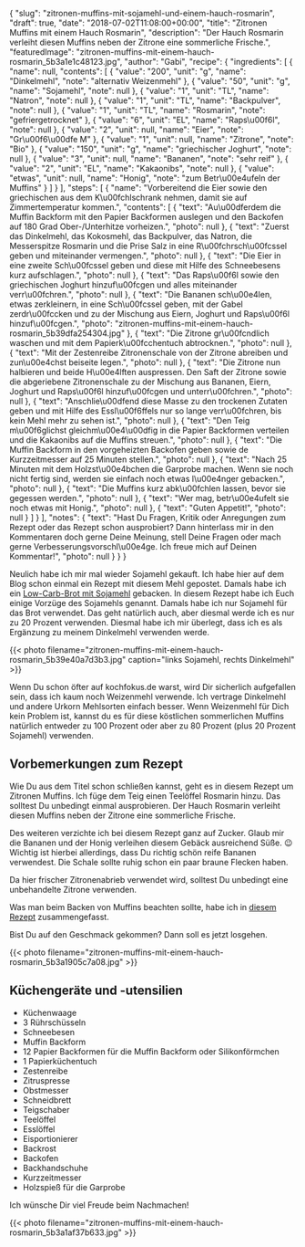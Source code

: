 {
    "slug": "zitronen-muffins-mit-sojamehl-und-einem-hauch-rosmarin",
    "draft": true,
    "date": "2018-07-02T11:08:00+00:00",
    "title": "Zitronen Muffins mit einem Hauch Rosmarin",
    "description": "Der Hauch Rosmarin verleiht diesen Muffins neben der Zitrone eine sommerliche Frische.",
    "featuredImage": "zitronen-muffins-mit-einem-hauch-rosmarin_5b3a1e1c48123.jpg",
    "author": "Gabi",
    "recipe": {
        "ingredients": [
            {
                "name": null,
                "contents": [
                    {
                        "value": "200",
                        "unit": "g",
                        "name": "Dinkelmehl",
                        "note": "alternativ Weizenmehl"
                    },
                    {
                        "value": "50",
                        "unit": "g",
                        "name": "Sojamehl",
                        "note": null
                    },
                    {
                        "value": "1",
                        "unit": "TL",
                        "name": "Natron",
                        "note": null
                    },
                    {
                        "value": "1",
                        "unit": "TL",
                        "name": "Backpulver",
                        "note": null
                    },
                    {
                        "value": "1",
                        "unit": "TL",
                        "name": "Rosmarin",
                        "note": "gefriergetrocknet"
                    },
                    {
                        "value": "6",
                        "unit": "EL",
                        "name": "Raps\u00f6l",
                        "note": null
                    },
                    {
                        "value": "2",
                        "unit": null,
                        "name": "Eier",
                        "note": "Gr\u00f6\u00dfe M"
                    },
                    {
                        "value": "1",
                        "unit": null,
                        "name": "Zitrone",
                        "note": "Bio"
                    },
                    {
                        "value": "150",
                        "unit": "g",
                        "name": "griechischer Joghurt",
                        "note": null
                    },
                    {
                        "value": "3",
                        "unit": null,
                        "name": "Bananen",
                        "note": "sehr reif"
                    },
                    {
                        "value": "2",
                        "unit": "EL",
                        "name": "Kakaonibs",
                        "note": null
                    },
                    {
                        "value": "etwas",
                        "unit": null,
                        "name": "Honig",
                        "note": "zum Betr\u00e4ufeln der Muffins"
                    }
                ]
            }
        ],
        "steps": [
            {
                "name": "Vorbereitend die Eier sowie den griechischen aus dem K\u00fchlschrank nehmen, damit sie auf Zimmertemperatur kommen.",
                "contents": [
                    {
                        "text": "Au\u00dferdem die Muffin Backform mit den Papier Backformen auslegen und den Backofen auf 180 Grad Ober-\/Unterhitze vorheizen.",
                        "photo": null
                    },
                    {
                        "text": "Zuerst das Dinkelmehl, das Kokosmehl, das Backpulver, das Natron, die Messerspitze Rosmarin und die Prise Salz in eine R\u00fchrsch\u00fcssel geben und miteinander vermengen.",
                        "photo": null
                    },
                    {
                        "text": "Die Eier in eine zweite Sch\u00fcssel geben und diese mit Hilfe des Schneebesens kurz aufschlagen.",
                        "photo": null
                    },
                    {
                        "text": "Das Raps\u00f6l sowie den griechischen Joghurt hinzuf\u00fcgen und alles miteinander verr\u00fchren.",
                        "photo": null
                    },
                    {
                        "text": "Die Bananen sch\u00e4len, etwas zerkleinern, in eine Sch\u00fcssel geben, mit der Gabel zerdr\u00fccken und zu der Mischung aus Eiern, Joghurt und Raps\u00f6l hinzuf\u00fcgen.",
                        "photo": "zitronen-muffins-mit-einem-hauch-rosmarin_5b39dfa254304.jpg"
                    },
                    {
                        "text": "Die Zitrone gr\u00fcndlich waschen und mit dem Papierk\u00fcchentuch abtrocknen.",
                        "photo": null
                    },
                    {
                        "text": "Mit der Zestenreibe Zitronenschale von der Zitrone abreiben und zun\u00e4chst beiseite legen.",
                        "photo": null
                    },
                    {
                        "text": "Die Zitrone nun halbieren und beide H\u00e4lften auspressen. Den Saft der Zitrone sowie die abgeriebene Zitronenschale zu der Mischung aus Bananen, Eiern, Joghurt und Raps\u00f6l hinzuf\u00fcgen und unterr\u00fchren.",
                        "photo": null
                    },
                    {
                        "text": "Anschlie\u00dfend diese Masse zu den trockenen Zutaten geben und mit Hilfe des Essl\u00f6ffels nur so lange verr\u00fchren, bis kein Mehl mehr zu sehen ist.",
                        "photo": null
                    },
                    {
                        "text": "Den Teig m\u00f6glichst gleichm\u00e4\u00dfig in die Papier Backformen verteilen und die Kakaonibs auf die Muffins streuen.",
                        "photo": null
                    },
                    {
                        "text": "Die Muffin Backform in den vorgeheizten Backofen geben sowie de Kurzzeitmesser auf 25 Minuten stellen.",
                        "photo": null
                    },
                    {
                        "text": "Nach 25 Minuten mit dem Holzst\u00e4bchen die Garprobe machen.  Wenn sie noch nicht fertig sind, werden sie einfach noch etwas l\u00e4nger gebacken.",
                        "photo": null
                    },
                    {
                        "text": "Die Muffins kurz abk\u00fchlen lassen, bevor sie gegessen werden.",
                        "photo": null
                    },
                    {
                        "text": "Wer mag, betr\u00e4ufelt sie noch etwas mit Honig.",
                        "photo": null
                    },
                    {
                        "text": "Guten Appetit!",
                        "photo": null
                    }
                ]
            }
        ],
        "notes": {
            "text": "Hast Du Fragen, Kritik oder Anregungen zum Rezept oder das Rezept schon ausprobiert? Dann hinterlass mir in den Kommentaren doch gerne Deine Meinung, stell Deine Fragen oder mach gerne Verbesserungsvorschl\u00e4ge. Ich freue mich auf Deinen Kommentar!",
            "photo": null
        }
    }
}

Neulich habe ich mir mal wieder Sojamehl gekauft. Ich habe hier auf dem Blog schon einmal ein Rezept mit diesem Mehl gepostet. Damals habe ich ein [Low-Carb-Brot mit Sojamehl](https://kochfokus.de/artikel/low-carb-brot-mit-sojamehl/ "Low-Carb-Brot mit Sojamehl") gebacken. In diesem Rezept habe ich Euch einige Vorzüge des Sojamehls genannt. Damals habe ich nur Sojamehl für das Brot verwendet. Das geht natürlich auch, aber diesmal werde ich es nur zu 20 Prozent verwenden. Diesmal habe ich mir überlegt, dass ich es als Ergänzung zu meinem Dinkelmehl verwenden werde.

{{< photo filename="zitronen-muffins-mit-einem-hauch-rosmarin_5b39e40a7d3b3.jpg" caption="links Sojamehl, rechts Dinkelmehl" >}}

Wenn Du schon öfter auf kochfokus.de warst, wird Dir sicherlich aufgefallen sein, dass ich kaum noch Weizenmehl verwende. Ich vertrage Dinkelmehl und andere Urkorn Mehlsorten einfach besser. Wenn Weizenmehl für Dich kein Problem ist, kannst du es für diese köstlichen sommerlichen Muffins natürlich entweder zu 100 Prozent oder aber zu 80 Prozent (plus 20 Prozent Sojamehl) verwenden.

## Vorbemerkungen zum Rezept

Wie Du aus dem Titel schon schließen kannst, geht es in diesem Rezept um Zitronen Muffins. Ich füge dem Teig einen Teelöffel Rosmarin hinzu. Das solltest Du unbedingt einmal ausprobieren. Der Hauch Rosmarin verleiht diesen Muffins neben der Zitrone eine sommerliche Frische.

Des weiteren verzichte ich bei diesem Rezept ganz auf Zucker. Glaub mir die Bananen und der Honig verleihen diesem Gebäck ausreichend Süße. 😉Wichtig ist hierbei allerdings, dass Du richtig schön reife Bananen verwendest. Die Schale sollte ruhig schon ein paar braune Flecken haben.

Da hier frischer Zitronenabrieb verwendet wird, solltest Du unbedingt eine unbehandelte Zitrone verwenden.


Was man beim Backen von Muffins beachten sollte, habe ich in [diesem Rezept](https://kochfokus.de/artikel/frischkaese-muffins-mit-himbeeren-und-zitrone/ "diesem Rezept") zusammengefasst.

Bist Du auf den Geschmack gekommen? Dann soll es jetzt losgehen.

{{< photo filename="zitronen-muffins-mit-einem-hauch-rosmarin_5b3a1905c7a08.jpg" >}}


## Küchengeräte und -utensilien

- Küchenwaage
- 3 Rührschüsseln
- Schneebesen
- Muffin Backform
- 12 Papier Backformen für die Muffin Backform oder Silikonförmchen
- 1 Papierküchentuch
- Zestenreibe
- Zitruspresse
- Obstmesser
- Schneidbrett
- Teigschaber
- Teelöffel
- Esslöffel
- Eisportionierer
- Backrost
- Backofen
- Backhandschuhe
- Kurzzeitmesser
- Holzspieß für die Garprobe

Ich wünsche Dir viel Freude beim Nachmachen!

{{< photo filename="zitronen-muffins-mit-einem-hauch-rosmarin_5b3a1af37b633.jpg" >}}